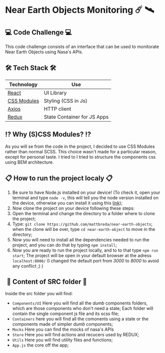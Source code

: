 # Near Earth Objects Monitoring :comet: :artificial_satellite:

## :computer: Code Challenge :computer:

This code challenge consists of an interface that can be used to monitorate Near Earth Objects using Nasa's APIs.

## :hammer_and_wrench: Tech Stack :hammer_and_wrench:

| Technology | Use  |
|---|---|
|[React](https://reactjs.org/)|UI Library|
|[CSS Modules](https://github.com/css-modules/css-modules)|Styling (CSS in Js)|
|[Axios](https://www.npmjs.com/package/axios)|HTTP client|
|[Redux](https://redux.js.org/)|State Container for JS Apps|

## :interrobang: Why (S)CSS Modules? :interrobang:
As you will se from the code in the project, I decided to use CSS Modules rather than normal SCSS. This choice wasn't made for a particular reason, except for personal taste. I tried to 
I tried to structure the components css using  BEM architecture.

## :clipboard: How to run the project localy :clipboard:	
1. Be sure to have Node.js installed on your device! (To check it, open your terminal and type `node -v`, this will tell you the node version installed on the device, otherwise you can install it using this [link](https://nodejs.org/it/));
2. Now clone the project on your device following these steps:
  1. Open the terminal and change the directory to a folder where to clone the project;
  2. Type: `git clone https://github.com/mattbreda/near-earth-objects`; when the clone will be over, type `cd near-earth-object` to move in the directory;
  3.  Now you will need to install all the dependencies needed to run the project, and you can do that by typing `npm install`;
  4.  Now you are ready to run the project locally, and to to that type `npm run start`; The project will be open in your default browser at the adress `localhost:8000/` (I changed the default port from _3000_ to _8000_ to avoid any conflict ;) )
 
 ##  :telescope: Content of SRC folder :telescope:
 Inside the src folder you will find:
 * `Components/UI` Here you will find all the _dumb_ components folders, which are those components who don't need a state; Each folder will contain the single component js file and its scss file;
 * `Containers` here you will find all the comonents using a state or the components made of simpler _dumb_ components;
 * `Mocks` Here you can find the mocks of nasa's APIs
 * `Store` Here you will find actions and recucers used by REDUX;
 * `Utils` Here you will find utility files and functions;
 * `App.js` the core off the app;
